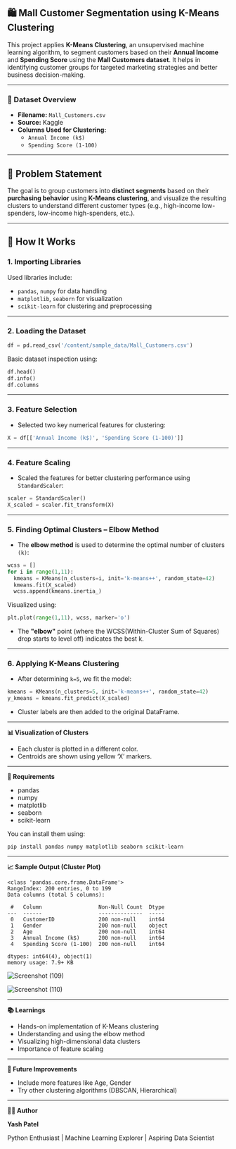 ## 🛍️ Mall Customer Segmentation using K-Means Clustering

This project applies **K-Means Clustering**, an unsupervised machine learning algorithm, to segment customers based on their **Annual Income** and **Spending Score** using the **Mall Customers dataset**.
It helps in identifying customer groups for targeted marketing strategies and better business decision-making.

---

### 📁 Dataset Overview
- **Filename:** `Mall_Customers.csv`
- **Source:** Kaggle
- **Columns Used for Clustering:**
  - `Annual Income (k$)`
  - `Spending Score (1-100)`

---

## 📌 Problem Statement

The goal is to group customers into **distinct segments** based on their **purchasing behavior** using **K-Means clustering**, and visualize the resulting clusters to understand different customer types (e.g., high-income low-spenders, low-income high-spenders, etc.).

---

## 🚀 How It Works

### 1. Importing Libraries

Used libraries include:
- `pandas`, `numpy` for data handling
- `matplotlib`, `seaborn` for visualization
- `scikit-learn` for clustering and preprocessing

---

### 2. Loading the Dataset
```python
df = pd.read_csv('/content/sample_data/Mall_Customers.csv')
```
Basic dataset inspection using:
```python
df.head()
df.info()
df.columns
```

---

### 3. Feature Selection
- Selected two key numerical features for clustering:
```python
X = df[['Annual Income (k$)', 'Spending Score (1-100)']]
```

---

### 4. Feature Scaling
- Scaled the features for better clustering performance using `StandardScaler`:
```python
scaler = StandardScaler()
X_scaled = scaler.fit_transform(X)
```

---

### 5. Finding Optimal Clusters – Elbow Method
- The **elbow method** is used to determine the optimal number of clusters `(k)`:
```python
wcss = []
for i in range(1,11):
  kmeans = KMeans(n_clusters=i, init='k-means++', random_state=42)
  kmeans.fit(X_scaled)
  wcss.append(kmeans.inertia_)
```
Visualized using:
```python
plt.plot(range(1,11), wcss, marker='o')
```
- The **"elbow"** point (where the WCSS(Within-Cluster Sum of Squares) drop starts to level off) indicates the best k.

---

### 6. Applying K-Means Clustering
- After determining `k=5`, we fit the model:
```python
kmeans = KMeans(n_clusters=5, init='k-means++', random_state=42)
y_kmeans = kmeans.fit_predict(X_scaled)
```
- Cluster labels are then added to the original DataFrame.

---

**📊 Visualization of Clusters**
- Each cluster is plotted in a different color.
- Centroids are shown using yellow ‘X’ markers.

---

**📎 Requirements**
- pandas
- numpy
- matplotlib
- seaborn
- scikit-learn

You can install them using:
```base
pip install pandas numpy matplotlib seaborn scikit-learn
```

---

**📈 Sample Output (Cluster Plot)**
```
<class 'pandas.core.frame.DataFrame'>
RangeIndex: 200 entries, 0 to 199
Data columns (total 5 columns):

 #   Column                  Non-Null Count  Dtype 
---  ------                  --------------  ----- 
 0   CustomerID              200 non-null    int64 
 1   Gender                  200 non-null    object
 2   Age                     200 non-null    int64 
 3   Annual Income (k$)      200 non-null    int64 
 4   Spending Score (1-100)  200 non-null    int64 

dtypes: int64(4), object(1)
memory usage: 7.9+ KB
```
![Screenshot (109)](https://github.com/user-attachments/assets/9412405b-2bdc-4eca-9850-961dcf7ee149)

![Screenshot (110)](https://github.com/user-attachments/assets/91fc532b-1a0d-494a-bca9-0b09ae901b81)

---

**📚 Learnings**
- Hands-on implementation of K-Means clustering
- Understanding and using the elbow method
- Visualizing high-dimensional data clusters
- Importance of feature scaling

---

**🧠 Future Improvements**
- Include more features like Age, Gender
- Try other clustering algorithms (DBSCAN, Hierarchical)

---

**👨‍💻 Author**

**Yash Patel**

Python Enthusiast | Machine Learning Explorer | Aspiring Data Scientist
